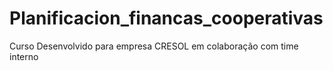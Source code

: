 # Planificacion_financas_cooperativas
Curso Desenvolvido para empresa CRESOL em colaboração com time interno
